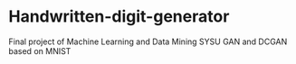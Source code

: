 # Handwritten-digit-generator
Final project of Machine Learning and Data Mining
SYSU
GAN and DCGAN based on MNIST

